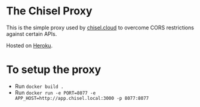 # The Chisel Proxy

This is the simple proxy used by [chisel.cloud](https://chisel.cloud) to overcome CORS restrictions against certain APIs.

Hosted on [Heroku](https://chisel-cloud-proxy.herokuapp.com).


# To setup the proxy

- Run `docker build .`
- Run `docker run -e PORT=8077 -e APP_HOST=http://app.chisel.local:3000 -p 8077:8077`
